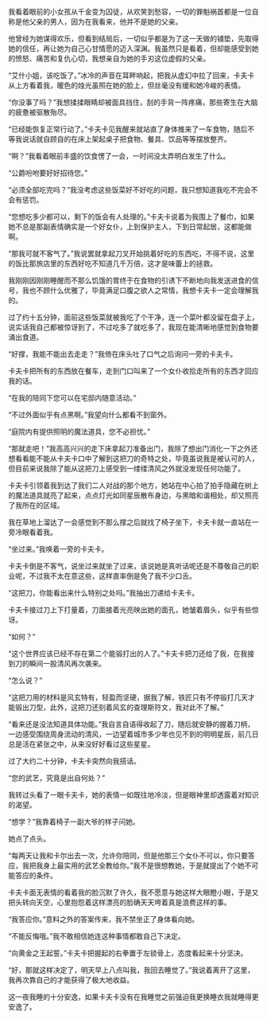 我看着眼前的小女孩从千金变为囚徒，从欢笑到愁容，一切的罪魁祸首都是一位自称是他父亲的男人，因为在我看来，他并不是她的父亲。

他曾经为她谋得欢乐，但看到结局后，一切似乎都是为了这一天做的铺垫，先取得她的信任，再让她为自己心甘情愿的迈入深渊。我虽然只是看着，但却能感受到她的愤怒、痛苦和复仇心切，我想亲自为她的手刃这位虚假的父亲。

“艾什小姐，该吃饭了。”冰冷的声音在耳畔响起，把我从虚幻中拉了回来，卡夫卡从上方看着我，暖色的烛光虽照在她的脸上，但丝毫没有缓和她冷峻的表情。

“你没事了吗？”我想揉揉眼睛却被面具挡住，刮的手背一阵疼痛，那些寄生在大脑的疲惫被驱散殆尽。

“已经能恢复正常行动了。”卡夫卡见我醒来就站直了身体推来了一车食物，随后不等我说话就自顾自的在床上架起桌子把食物、餐具、饮品等等摆放整齐。

“啊？”我看着眼前丰盛的饮食愣了一会，一时间没太弄明白发生了什么。

“公爵吩咐要好好招待您。”

“必须全部吃完吗？”我没考虑这些饭菜好不好吃的问题，我只想知道我吃不完会不会有惩罚。

“您想吃多少都可以，剩下的饭会有人处理的。”卡夫卡说着为我围上了餐巾，如果她不总是那副表情确实是一个好女仆，上到保护主人，下到日常起居，这都能做啊。

“那我可就不客气了。”我说罢就拿起刀叉开始挑着好吃的东西吃，不得不说，这里的饭比那旅店里的东西好吃不知道几千万倍，这才是味蕾上的拯救。

我刚刚因刚刚睡醒而不那么饥饿的胃终于在食物的引诱下不断地向我发送进食的信号，我也不顾什么优雅了，毕竟满足口腹之欲人之常情，我想卡夫卡一定会理解我的。

过了约十五分钟，面前这些饭菜就被我吃了个干净，连一个菜叶都没留在盘子上，说实话我自己都被惊讶到了，不过吃多了就吃多了，我现在能清晰地感觉到食物要涌出食道。

“好撑，我能不能出去走走？”我倚在床头吐了口气之后询问一旁的卡夫卡。

卡夫卡把所有的东西放在餐车，走到门口叫来了一个女仆收拾走所有的东西才回应我的话。

“在我的陪同下您可以在宅邸内随意活动。”

“不过外面似乎有点黑啊。”我望向什么都看不到窗外。

“庭院内有提供照明的魔法道具，您不必担忧。”

“那就走吧！”我高高兴兴的走下床拿起刀准备出门，我除了想出门消化一下之外还想看看能不能从卡夫卡口中了解到这把刀的奇特之处，毕竟虽说我是被认可的人，但目前来说我除了能从这把刀上感受到一缕缕清风之外就没发现任何功能了。

卡夫卡引领着我到达了我们二人对战的那个地方，她站在中心拍了拍手隐藏在树上的魔法道具就亮了起来，点点灯光如同星辰散布身边，与黑暗和谐相处，却又照亮了我所在的区域。

我在草地上溜达了一会感觉到不那么撑之后就找了椅子坐下，卡夫卡就一直站在一旁冷眼看着我。

“坐过来。”我唤着一旁的卡夫卡。

卡夫卡倒是不客气，说坐过来就坐了过来，该说她是真听话呢还是不尊敬自己的职业呢，不过我不太在意这些，这样直率倒是免了我不少口舌。

“这把刀，你能看出来什么特别之处吗。”我抽出刀递给卡夫卡。

卡夫卡接过刀上下打量着，刀面接着光亮映出她的面孔，她皱着眉头，似乎有些惊讶。

“如何？”

“这个世界应该已经不存在第二个能锻打出的人了。”卡夫卡把刀还给了我，在我接到刀的瞬间一股清风再次袭来。

“怎么说？”

“这把刀用的材料是风玄特有，轻盈而坚硬，据我了解，铁匠只有不停锻打几天才能锻出刀型，此外，这把刀还刻着风玄的查理斯符文，我对此不了解。”

“看来还是没法知道具体功能。”我自言自语得收起了刀，随后就安静的握着刀柄，一边感受围绕周身流动的清风，一边望着城市多少年也见不到的明明星辰，前几日总是活在紧张之中，从来没好好看过这些星星。

过了大约二十分钟，卡夫卡突然向我搭话。

“您的武艺，究竟是出自何处？”

我转过头看了一眼卡夫卡，她的表情一如既往地冷淡，但是眼神里却透露着对知识的渴望。

“想学？”我靠着椅子一副大爷的样子问她。

她点了点头。

“每两天让我和卡尔出去一次，允许你陪同，但是他那三个女仆不可以，你只要答应，我把我身上最实用的武艺全教给你。”我不是很想教她，于是就提出了个她不可能答应的条件。

卡夫卡面无表情的看着我的脸沉默了许久，我不愿意与她这样大眼瞪小眼，于是又把头转向天空，心里抱怨着这样漂亮的脸确天天垮着真是浪费这样的事。

“我答应你。”意料之外的答案传来，我不禁坐正了身体看向她。

“不能反悔哦。”我不敢相信她连这种事情都敢自己下决定。

“向黄金之王起誓。”卡夫卡把握起的右拳置于左锁骨上，态度看起来十分坚决。

“好，那就这样决定了，明天早上八点叫我，我回去睡觉了。”我说着离开了这里，我再次靠自己的才能获得了极大地收益。

这一夜我睡的十分安逸，如果卡夫卡没有在我睡觉之前强迫我更换睡衣我就睡得更安逸了。


